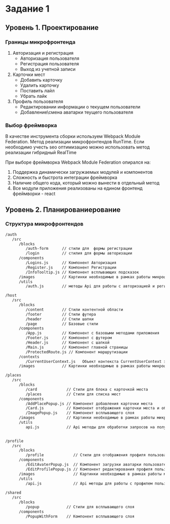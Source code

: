 # Задание 1
## Уровень 1. Проектирование

### Границы микрофронтенда
1. Авторизация и регистрация
   - Авторизация пользователя
   - Регистрация пользователя
   - Выход из учетной записи
2. Карточки мест
   - Добавить карточку
   - Удалить карточку
   - Поставить лайл
   - Убрать лайк
3. Профиль пользователя
   - Редактировании информации о текущем пользователи
   - Добавление\смена аватарки теущего пользователя

### Выбор фреймворка
В качестве инструмента сборки используем Webpack Module Federation. Метод реализации микрофронтендов RunTime.
Если необходимо учесть seo оптимизацию можно использовать метод реализации гибридный RealTime

При выборе фреймворка Webpack Module Federation опирался на:
1. Поддержка динамически загружаемых модулей и компонентов
2. Сложность и быстрота интеграции фреймворка
3. Наличие общего кода, который можно вынести в отдельный метод
4. Все модули приложения реализованы на едином фронтенд фреймворки - react

## Уровень 2. Планированиерование
### Структура микрофронтендов
```bash
/auth
   /src
      /blocks
         /auth-form      // стили для  формы регистрации
         /login          // стилия для формы авторизации
      /components
         /Logins.js      // Компонент Авторизация 
         /Register.js    // Компонент Регистрации 
         /InfoTooltip.js // Компонент всплывающих подсказок
      /images            // Картинки необходимые в рамках работы микрофронтенда
      /utils
         /auth.js        // методы Api для работы с авторизацией и регистрацией

/host
   /src
      /blocks
         /content        // Стили контентной области
         /footer         // Стили футера
         /header         // Стили шапки
         /page           // Базовые стили
      /components
         /App.js         // Компонент с базовыми методами приложения
         /Footer.js      // Компонент с футером
         /Header.js      // Компонент с шапкой
         /Main.js        // Компонент главной страницы
         /ProtectedRoute.js // Компонент маршрутизации
      /contexts
         /CurrentUserContext.js   Объект контекста CurrentUserContext экспортируется из отдельного файла директории contexts
      /images            // Картинки необходимые в рамках работы микрофронтенда

/places
   /src
      /blocks
         /card             // Стили для блока с карточкой места
         /places           // Стили для списка мест
      /components          
         /AddPlacePopup.js // Компонент добавления карточки места
         /Card.js          // Компонент отображения карточки места и обработки событий лайков
         /ImagePopup.js    // Компонент всплывающего слоя
      /images              // Картинки необходимые в рамках работы микрофронтенда
      /utils
         api.js            // Api методы для обработки запросов на получения списка карточек и добавления карточки места. а так же обработки лайков
         

/profile
   /src
      /blocks
         /profile             // Стили для отображения профиля пользователя
      /components
         /EditAvaterPopup.js  // Компонент загрузки аватарки пользователя
         /EditProfilePopup.js // Компонент редактирования профиля пользователя
      /images                 // Картинки необходимые в рамках работы микрофронтенда
      /utils
         /api.js              // Api методы для работы с профилем пользователя
         
/shared
   /src
      /blocks
         /popup            // Стили для всплывающего слоя
      /components
         /PopupWithForm    // Компонент всплывающего слоя
         
```
